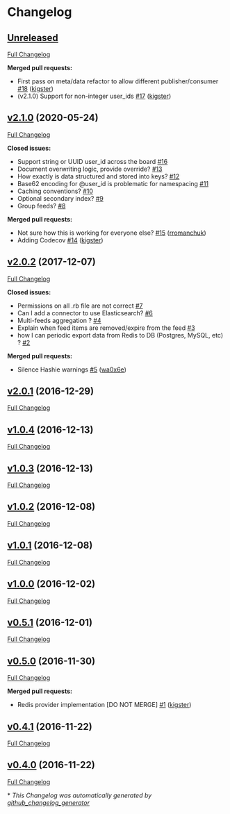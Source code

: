 # Changelog

## [Unreleased](https://github.com/kigster/simple-feed/tree/HEAD)

[Full Changelog](https://github.com/kigster/simple-feed/compare/v2.1.0...HEAD)

**Merged pull requests:**

- First pass on meta/data refactor to allow different publisher/consumer [\#18](https://github.com/kigster/simple-feed/pull/18) ([kigster](https://github.com/kigster))
- \(v2.1.0\) Support for non-integer user\_ids [\#17](https://github.com/kigster/simple-feed/pull/17) ([kigster](https://github.com/kigster))

## [v2.1.0](https://github.com/kigster/simple-feed/tree/v2.1.0) (2020-05-24)

[Full Changelog](https://github.com/kigster/simple-feed/compare/v2.0.2...v2.1.0)

**Closed issues:**

- Support string or UUID user\_id across the board [\#16](https://github.com/kigster/simple-feed/issues/16)
- Document overwriting logic, provide override? [\#13](https://github.com/kigster/simple-feed/issues/13)
- How exactly is data structured and stored into keys? [\#12](https://github.com/kigster/simple-feed/issues/12)
- Base62 encoding for @user\_id is problematic for namespacing [\#11](https://github.com/kigster/simple-feed/issues/11)
- Caching conventions? [\#10](https://github.com/kigster/simple-feed/issues/10)
- Optional secondary index? [\#9](https://github.com/kigster/simple-feed/issues/9)
- Group feeds? [\#8](https://github.com/kigster/simple-feed/issues/8)

**Merged pull requests:**

- Not sure how this is working for everyone else? [\#15](https://github.com/kigster/simple-feed/pull/15) ([rromanchuk](https://github.com/rromanchuk))
- Adding Codecov [\#14](https://github.com/kigster/simple-feed/pull/14) ([kigster](https://github.com/kigster))

## [v2.0.2](https://github.com/kigster/simple-feed/tree/v2.0.2) (2017-12-07)

[Full Changelog](https://github.com/kigster/simple-feed/compare/v2.0.1...v2.0.2)

**Closed issues:**

- Permissions on all .rb file are not correct [\#7](https://github.com/kigster/simple-feed/issues/7)
- Can I add a connector to use Elasticsearch? [\#6](https://github.com/kigster/simple-feed/issues/6)
- Multi-feeds aggregation ? [\#4](https://github.com/kigster/simple-feed/issues/4)
- Explain when feed items are removed/expire from the feed [\#3](https://github.com/kigster/simple-feed/issues/3)
- how I can periodic export data from Redis to DB \(Postgres, MySQL, etc\) ? [\#2](https://github.com/kigster/simple-feed/issues/2)

**Merged pull requests:**

- Silence Hashie warnings [\#5](https://github.com/kigster/simple-feed/pull/5) ([wa0x6e](https://github.com/wa0x6e))

## [v2.0.1](https://github.com/kigster/simple-feed/tree/v2.0.1) (2016-12-29)

[Full Changelog](https://github.com/kigster/simple-feed/compare/v1.0.4...v2.0.1)

## [v1.0.4](https://github.com/kigster/simple-feed/tree/v1.0.4) (2016-12-13)

[Full Changelog](https://github.com/kigster/simple-feed/compare/v1.0.3...v1.0.4)

## [v1.0.3](https://github.com/kigster/simple-feed/tree/v1.0.3) (2016-12-13)

[Full Changelog](https://github.com/kigster/simple-feed/compare/v1.0.2...v1.0.3)

## [v1.0.2](https://github.com/kigster/simple-feed/tree/v1.0.2) (2016-12-08)

[Full Changelog](https://github.com/kigster/simple-feed/compare/v1.0.1...v1.0.2)

## [v1.0.1](https://github.com/kigster/simple-feed/tree/v1.0.1) (2016-12-08)

[Full Changelog](https://github.com/kigster/simple-feed/compare/v1.0.0...v1.0.1)

## [v1.0.0](https://github.com/kigster/simple-feed/tree/v1.0.0) (2016-12-02)

[Full Changelog](https://github.com/kigster/simple-feed/compare/v0.5.1...v1.0.0)

## [v0.5.1](https://github.com/kigster/simple-feed/tree/v0.5.1) (2016-12-01)

[Full Changelog](https://github.com/kigster/simple-feed/compare/v0.5.0...v0.5.1)

## [v0.5.0](https://github.com/kigster/simple-feed/tree/v0.5.0) (2016-11-30)

[Full Changelog](https://github.com/kigster/simple-feed/compare/v0.4.1...v0.5.0)

**Merged pull requests:**

- Redis provider implementation \[DO NOT MERGE\] [\#1](https://github.com/kigster/simple-feed/pull/1) ([kigster](https://github.com/kigster))

## [v0.4.1](https://github.com/kigster/simple-feed/tree/v0.4.1) (2016-11-22)

[Full Changelog](https://github.com/kigster/simple-feed/compare/v0.4.0...v0.4.1)

## [v0.4.0](https://github.com/kigster/simple-feed/tree/v0.4.0) (2016-11-22)

[Full Changelog](https://github.com/kigster/simple-feed/compare/1255221c85540264be91293f2927ddf5a9754dd1...v0.4.0)



\* *This Changelog was automatically generated by [github_changelog_generator](https://github.com/github-changelog-generator/github-changelog-generator)*
